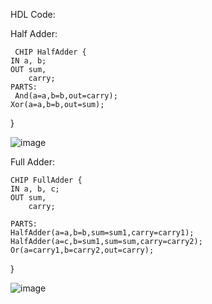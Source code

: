 HDL Code:

Half Adder:

     CHIP HalfAdder {
    IN a, b;    
    OUT sum,    
        carry;  
    PARTS:
     And(a=a,b=b,out=carry);
    Xor(a=a,b=b,out=sum);
}

![image](https://github.com/user-attachments/assets/9151031c-c745-4897-b552-9a3b8b6e112c)

Full Adder:

    CHIP FullAdder {
    IN a, b, c;  
    OUT sum,     
        carry;  

    PARTS:
    HalfAdder(a=a,b=b,sum=sum1,carry=carry1);
    HalfAdder(a=c,b=sum1,sum=sum,carry=carry2);
    Or(a=carry1,b=carry2,out=carry);
}

![image](https://github.com/user-attachments/assets/b02ab0e0-ff87-4c9b-917c-aa28a1d574ed)
